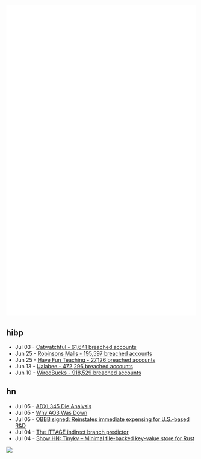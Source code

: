 ![Metrics](https://raw.githubusercontent.com/phixion/phixion/master/metrics.svg)

## hibp

<!--
for https://github.com/phixion/phixion/blob/main/.github/workflows/feeds.yml
-->
<!--START_SECTION:haveibeenpwnd-->
- Jul 03 - [Catwatchful - 61,641 breached accounts](https://haveibeenpwned.com/Breach/Catwatchful)
- Jun 25 - [Robinsons Malls - 195,597 breached accounts](https://haveibeenpwned.com/Breach/RobinsonsMalls)
- Jun 25 - [Have Fun Teaching - 27,126 breached accounts](https://haveibeenpwned.com/Breach/HaveFunTeaching)
- Jun 13 - [Ualabee - 472,296 breached accounts](https://haveibeenpwned.com/Breach/Ualabee)
- Jun 10 - [WiredBucks - 918,529 breached accounts](https://haveibeenpwned.com/Breach/WiredBucks)
<!--END_SECTION:haveibeenpwnd-->

## hn

<!--
for https://github.com/phixion/phixion/blob/main/.github/workflows/feeds.yml
-->
<!--START_SECTION:hn-->
- Jul 05 - [ADXL345 Die Analysis](https://www.tinytransistors.net/2024/08/25/adxl345/)
- Jul 05 - [Why AO3 Was Down](https://www.reddit.com/r/AO3/s/67nQid89MW)
- Jul 05 - [OBBB signed: Reinstates immediate expensing for U.S.-based R&D](https://www.kbkg.com/feature/house-passes-tax-bill-sending-to-president-for-signature)
- Jul 04 - [The ITTAGE indirect branch predictor](https://blog.nelhage.com/post/ittage-branch-predictor/)
- Jul 04 - [Show HN: Tinykv – Minimal file-backed key-value store for Rust](https://crates.io/crates/tinykv)
<!--END_SECTION:hn-->

<!--
for https://yhype.me
-->
![](https://hit.yhype.me/github/profile?user_id=13013670)

